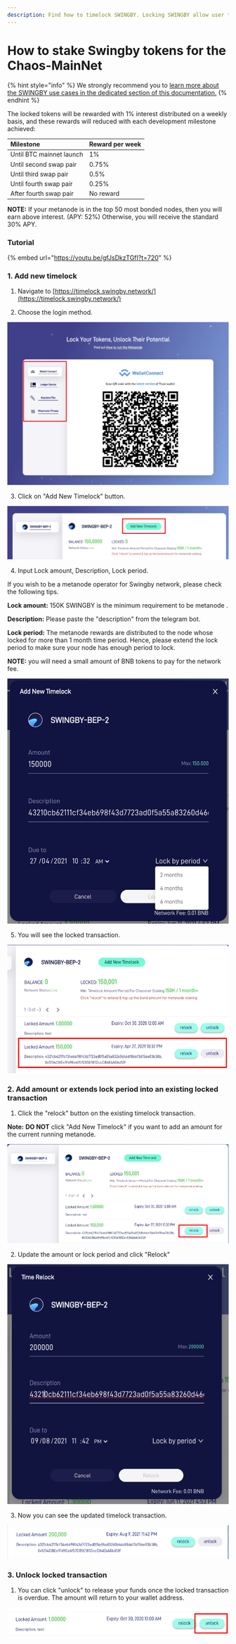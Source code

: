 ```yaml
---
description: Find how to timelock SWINGBY. Locking SWINGBY allow user to become metanode
---
```


# How to stake Swingby tokens for the Chaos-MainNet



{% hint style="info" %}
We strongly recommend you to [learn more about the SWINGBY use cases in the dedicated section of this documentation.](../token-mechanism.md)
{% endhint %}

The locked tokens will be rewarded with 1% interest distributed on a weekly basis, and these rewards will reduced with each development milestone achieved:

| Milestone | Reward per week |
| :--- | :--- |
| Until BTC mainnet launch | 1% |
| Until second swap pair | 0.75% |
| Until third swap pair | 0.5% |
| Until fourth swap pair | 0.25% |
| After fourth swap pair | No reward |

**NOTE:** If your metanode is in the top 50 most bonded nodes, then you will earn above interest. \(APY: 52%\) Otherwise, you will receive the standard 30% APY.

### Tutorial

{% embed url="https://youtu.be/gfJsDkzTGfI?t=720" %}



### 1. Add new timelock

1. Navigate to [https://timelock.swingby.network/](https://timelock.swingby.network/)

2. Choose the login method. 

![](../.gitbook/assets/image%20%2810%29.png)

3. Click on "Add New Timelock" button.

![](../.gitbook/assets/image%20%2815%29.png)

4. Input Lock amount, Description, Lock period. 

If you wish to be a metanode operator for Swingby network, please check the following tips.

**Lock amount:** 150K SWINGBY is the minimum requirement to be metanode .

**Description:** Please paste the "description" from the telegram bot.

**Lock period:** The metanode rewards are distributed to the node whose locked for more than 1 month time period. Hence, please extend the lock period to make sure your node has enough period to lock.

 **NOTE:** you will need a small amount of BNB tokens to pay for the network fee.

![](../.gitbook/assets/image%20%288%29.png)

5. You will see the locked transaction. 

![](../.gitbook/assets/image%20%2817%29.png)



### 2. Add amount or extends lock period into an existing locked transaction

1. Click the "relock" button on the existing timelock transaction. 

**Note:** **DO NOT**  click "Add New Timelock" if you want to add an amount for the current running metanode.

![](../.gitbook/assets/image%20%289%29.png)

2. Update the amount or lock period and click "Relock"

![](../.gitbook/assets/image%20%2816%29.png)

3. Now you can see the updated timelock transaction.

![](../.gitbook/assets/image%20%2819%29.png)



### 3. Unlock locked transaction

1. You can click "unlock" to release your funds once the locked transaction is overdue. The amount will return to your wallet address.

![](../.gitbook/assets/image%20%2812%29.png)

